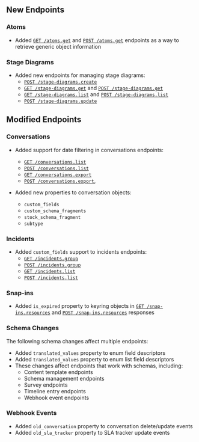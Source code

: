 
## New Endpoints

### Atoms
- Added [`GET /atoms.get`](/beta/api-reference/atoms/get) and [`POST /atoms.get`](/beta/api-reference/atoms/get-post) endpoints as a way to retrieve generic object information

### Stage Diagrams
- Added new endpoints for managing stage diagrams:
  - [`POST /stage-diagrams.create`](/beta/api-reference/customization/stage-diagrams-create)
  - [`GET /stage-diagrams.get`](/beta/api-reference/customization/stage-diagrams-get) and [`POST /stage-diagrams.get`](/beta/api-reference/customization/stage-diagrams-get-post)
  - [`GET /stage-diagrams.list`](/beta/api-reference/customization/stage-diagrams-list) and [`POST /stage-diagrams.list`](/beta/api-reference/customization/stage-diagrams-list-post)
  - [`POST /stage-diagrams.update`](/beta/api-reference/customization/stage-diagrams-update)

## Modified Endpoints

### Conversations
- Added support for date filtering in conversations endpoints:
  - [`GET /conversations.list`](/beta/api-reference/conversations/list)
  - [`POST /conversations.list`](/beta/api-reference/conversations/list-post)
  - [`GET /conversations.export`](/beta/api-reference/conversations/export)
  - [`POST /conversations.export`](/beta/api-reference/conversations/export-post),

- Added new properties to conversation objects:
  - `custom_fields`
  - `custom_schema_fragments`
  - `stock_schema_fragment`
  - `subtype`

### Incidents
- Added `custom_fields` support to incidents endpoints:
  - [`GET /incidents.group`](/beta/api-reference/operate/incidents-group)
  - [`POST /incidents.group`](/beta/api-reference/operate/incidents-group-post)
  - [`GET /incidents.list`](/beta/api-reference/operate/incidents-list)
  - [`POST /incidents.list`](/beta/api-reference/operate/incidents-list-post)

### Snap-ins
- Added `is_expired` property to keyring objects in [`GET /snap-ins.resources`](/beta/api-reference/snap-ins/resources) and [`POST /snap-ins.resources`](/beta/api-reference/snap-ins/resources-post) responses

### Schema Changes
The following schema changes affect multiple endpoints:

- Added `translated_values` property to enum field descriptors
- Added `translated_values` property to enum list field descriptors
- These changes affect endpoints that work with schemas, including:
  - Content template endpoints
  - Schema management endpoints
  - Survey endpoints
  - Timeline entry endpoints
  - Webhook event endpoints

### Webhook Events
- Added `old_conversation` property to conversation delete/update events
- Added `old_sla_tracker` property to SLA tracker update events

